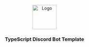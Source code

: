 <div align="center">
  <img src="https://i.imgur.com/XOqAELg.png" alt="Logo" width="80" height="80">

  <h3 align="center">TypeScript Discord Bot Template</h3>
</div>
